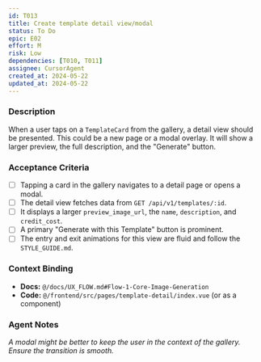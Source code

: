 ```yaml
---
id: T013
title: Create template detail view/modal
status: To Do
epic: E02
effort: M
risk: Low
dependencies: [T010, T011]
assignee: CursorAgent
created_at: 2024-05-22
updated_at: 2024-05-22
---
```


### Description

When a user taps on a `TemplateCard` from the gallery, a detail view should be presented. This could be a new page or a modal overlay. It will show a larger preview, the full description, and the "Generate" button.

### Acceptance Criteria

- [ ] Tapping a card in the gallery navigates to a detail page or opens a modal.
- [ ] The detail view fetches data from `GET /api/v1/templates/:id`.
- [ ] It displays a larger `preview_image_url`, the `name`, `description`, and `credit_cost`.
- [ ] A primary "Generate with this Template" button is prominent.
- [ ] The entry and exit animations for this view are fluid and follow the `STYLE_GUIDE.md`.

### Context Binding

- **Docs:** `@/docs/UX_FLOW.md#Flow-1-Core-Image-Generation`
- **Code:** `@/frontend/src/pages/template-detail/index.vue` (or as a component)

### Agent Notes

*A modal might be better to keep the user in the context of the gallery. Ensure the transition is smooth.* 